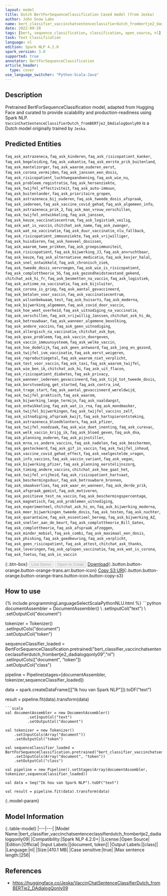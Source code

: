 ```yaml
---
layout: model
title: Dutch BertForSequenceClassification Cased model (from Jeska)
author: John Snow Labs
name: bert_classifier_vaccinchatsentenceclassifierdutch_frombertje2_dadialogqonly09
date: 2022-09-20
tags: [bert, sequence_classification, classification, open_source, nl]
task: Text Classification
language: nl
edition: Spark NLP 4.2.0
spark_version: 3.0
supported: true
annotator: BertForSequenceClassification
article_header:
  type: cover
use_language_switcher: "Python-Scala-Java"
---
```


## Description

Pretrained BertForSequenceClassification model, adapted from Hugging Face and curated to provide scalability and production-readiness using Spark NLP. `VaccinChatSentenceClassifierDutch_fromBERTje2_DAdialogQonly09` is a Dutch model originally trained by `Jeska`.

## Predicted Entities

`faq_ask_astrazeneca`, `faq_ask_kinderen`, `faq_ask_risicopatient_kanker`, `faq_ask_begeleiding`, `faq_ask_vakantie`, `faq_ask_eerste_prik_buitenland`, `faq_ask_mantelzorger`, `faq_ask_waarom_ouderen_eerst`, `faq_ask_corona_vermijden`, `faq_ask_janssen_een_dosis`, `faq_ask_risicopatient_luchtwegaandoening`, `faq_ask_wie_nu`, `faq_ask_probleem_registratie`, `faq_ask_hersenziekte`, `faq_ask_twijfel_effectiviteit`, `faq_ask_auto-immuun`, `faq_ask_buitenlander`, `faq_ask_prioritaire_gropen`, `faq_ask_astrazeneca_bij_ouderen`, `faq_ask_tweede_dosis_afspraak`, `faq_ask_iedereen`, `faq_ask_vaccine_covid_gehad`, `faq_ask_algemeen_info`, `faq_ask_astrazeneca_prik_2`, `faq_ask_man_vrouw_verschillen`, `faq_ask_twijfel_ontwikkeling`, `faq_ask_janssen`, `faq_ask_keuze_vaccinatiecentrum`, `faq_ask_logistiek_veilig`, `faq_ask_wat_is_vaccin`, `chitchat_ask_name`, `faq_ask_zwanger`, `faq_ask_wat_na_vaccinatie`, `faq_ask_duur_vaccinatie`, `nlu_fallback`, `faq_ask_risicopatient_immuunziekte`, `faq_ask_vrijwilliger`, `faq_ask_huisdieren`, `faq_ask_hoeveel_dosissen`, `faq_ask_waarom_twee_prikken`, `faq_ask_groepsimmuniteit`, `faq_ask_risicopatient`, `faq_ask_bijwerking_JJ`, `faq_ask_onvruchtbaar`, `faq_ask_keuze`, `faq_ask_alternatieve_medicatie`, `faq_ask_kosjer_halal`, `faq_ask_snel_ontwikkeld`, `faq_ask_chronisch_ziek`, `faq_ask_tweede_dosis_vervroegen`, `faq_ask_wie_is_risicopatient`, `faq_ask_complottheorie_5G`, `faq_ask_gezondheidstoestand_gekend`, `chitchat_ask_hi_fr`, `faq_ask_besmetten_na_vaccin`, `faq_ask_logistiek`, `faq_ask_autisme_na_vaccinatie`, `faq_ask_bijsluiter`, `faq_ask_corona_is_griep`, `faq_ask_aantal_gevaccineerd`, `faq_ask_betalen_voor_vaccin`, `faq_ask_vaccinatiecentrum`, `faq_ask_wilsonbekwaam`, `test`, `faq_ask_huisarts`, `faq_ask_moderna`, `faq_ask_bijwerking_algemeen`, `faq_ask_covid_door_vaccin`, `faq_ask_hoe_weet_overheid`, `faq_ask_uitnodiging_na_vaccinatie`, `faq_ask_verschillen`, `faq_ask_vrijwillig_Janssen`, `chitchat_ask_hi_de`, `faq_ask_betrouwbaar`, `faq_ask_wanneer_algemene_bevolking`, `faq_ask_andere_vaccins`, `faq_ask_geen_uitnodiging`, `faq_ask_allergisch_na_vaccinatie`, `chitchat_ask_bye`, `faq_ask_qvax_probleem`, `faq_ask_vaccin_doorgeven`, `faq_ask_vaccin_immuunsysteem`, `faq_ask_welke_vaccin`, `faq_ask_hoe_dodelijk`, `faq_ask_geen_antwoord`, `faq_ask_jong_en_gezond`, `faq_ask_twijfel_ivm_vaccinatie`, `faq_ask_eerst_weigeren`, `faq_ask_reproductiegetal`, `faq_ask_waarom_niet_verplicht`, `faq_ask_test_voor_vaccin`, `faq_ask_taxi`, `faq_ask_waarom_twijfel`, `faq_ask_wie_ben_ik`, `chitchat_ask_hi`, `faq_ask_uit_flacon`, `faq_ask_risicopatient_diabetes`, `faq_ask_privacy`, `faq_ask_wanneer_iedereen_gevaccineerd`, `faq_ask_tijd_tot_tweede_dosis`, `faq_ask_borstvoeding`, `get_started`, `faq_ask_contra_ind`, `faq_ask_trage_start`, `faq_ask_aantal_gevaccineerd_wereldwijd`, `faq_ask_twijfel_praktisch`, `faq_ask_waarom`, `faq_ask_bijwerking_lange_termijn`, `faq_ask_naaldangst`, `faq_ask_ontwikkeling`, `faq_ask_wat_is_rna`, `faq_ask_mondmasker`, `faq_ask_twijfel_bijwerkingen`, `faq_ask_twijfel_vaccins_zelf`, `faq_ask_uitnodiging_afspraak_kwijt`, `faq_ask_hartspierontsteking`, `faq_ask_astrazeneca_bloedklonters`, `faq_ask_pfizer`, `faq_ask_twijfel_noodzaak`, `faq_ask_wie_doet_inenting`, `faq_ask_curevac`, `faq_ask_welk_vaccin_krijg_ik`, `faq_ask_bloed_geven`, `faq_ask_dna`, `faq_ask_planning_ouderen`, `faq_ask_pijnstiller`, `faq_ask_mrna_vs_andere_vaccins`, `faq_ask_nadelen`, `faq_ask_beschermen`, `faq_ask_gestockeerd`, `faq_ask_gif_in_vaccin`, `faq_ask_twijfel_inhoud`, `faq_ask_vaccine_covid_gehad_effect`, `faq_ask_veelgestelde_vragen`, `faq_ask_info_vaccins`, `faq_ask_vaccin_variant`, `faq_ask_vegan`, `faq_ask_bijwerking_pfizer`, `faq_ask_planning_eerstelijnszorg`, `faq_ask_timing_andere_vaccins`, `chitchat_ask_hoe_gaat_het`, `faq_ask_twijfel_vrijheid`, `faq_ask_risicopatient_hartvaat`, `faq_ask_beschermingsduur`, `faq_ask_betrouwbare_bronnen`, `faq_ask_smaakverlies`, `faq_ask_waar_en_wanneer`, `faq_ask_derde_prik`, `faq_ask_afspraak_gemist`, `faq_ask_motiveren`, `faq_ask_positieve_test_na_vaccin`, `faq_ask_beschermingspercentage`, `faq_ask_magnetisch`, `faq_ask_problemen_uitnodiging`, `faq_ask_experimenteel`, `chitchat_ask_hi_en`, `faq_ask_bijwerking_moderna`, `faq_ask_meer_bijwerkingen_tweede_dosis`, `faq_ask_testen`, `faq_ask_nuchter`, `faq_ask_quarantaine`, `faq_ask_essentieel_beroep`, `faq_ask_bijwerking_AZ`, `faq_ask_sneller_aan_de_beurt`, `faq_ask_complottheorie_Bill_Gates`, `faq_ask_complottheorie`, `faq_ask_afspraak_afzeggen`, `faq_ask_minder_mobiel`, `faq_ask_combi`, `faq_ask_maximaal_een_dosis`, `faq_ask_phishing`, `faq_ask_goedkeuring`, `faq_ask_verplicht`, `faq_ask_geen_risicopatient`, `faq_ask_attest`, `chitchat_ask_thanks`, `faq_ask_leveringen`, `faq_ask_oplopen_vaccinatie`, `faq_ask_wat_is_corona`, `faq_ask_foetus`, `faq_ask_in_vaccin`

{:.btn-box}
<button class="button button-orange" disabled>Live Demo</button>
<button class="button button-orange" disabled>Open in Colab</button>
[Download](https://s3.amazonaws.com/auxdata.johnsnowlabs.com/public/models/bert_classifier_vaccinchatsentenceclassifierdutch_frombertje2_dadialogqonly09_nl_4.2.0_3.0_1663667083247.zip){:.button.button-orange.button-orange-trans.arr.button-icon}
[Copy S3 URI](s3://auxdata.johnsnowlabs.com/public/models/bert_classifier_vaccinchatsentenceclassifierdutch_frombertje2_dadialogqonly09_nl_4.2.0_3.0_1663667083247.zip){:.button.button-orange.button-orange-trans.button-icon.button-copy-s3}

## How to use



<div class="tabs-box" markdown="1">
{% include programmingLanguageSelectScalaPythonNLU.html %}
```python
documentAssembler = DocumentAssembler() \
        .setInputCol("text") \
        .setOutputCol("document")

tokenizer = Tokenizer() \
    .setInputCols("document") \
    .setOutputCol("token")

sequenceClassifier_loaded = BertForSequenceClassification.pretrained("bert_classifier_vaccinchatsentenceclassifierdutch_frombertje2_dadialogqonly09","nl") \
    .setInputCols(["document", "token"]) \
    .setOutputCol("class")

pipeline = Pipeline(stages=[documentAssembler, tokenizer,sequenceClassifier_loaded])

data = spark.createDataFrame([["Ik hou van Spark NLP"]]).toDF("text")

result = pipeline.fit(data).transform(data)
```
```scala
val documentAssembler = new DocumentAssembler() 
          .setInputCol("text") 
          .setOutputCol("document")

val tokenizer = new Tokenizer() 
    .setInputCols(Array("document"))
    .setOutputCol("token")

val sequenceClassifier_loaded = BertForSequenceClassification.pretrained("bert_classifier_vaccinchatsentenceclassifierdutch_frombertje2_dadialogqonly09","nl") 
    .setInputCols(Array("document", "token")) 
    .setOutputCol("class")

val pipeline = new Pipeline().setStages(Array(documentAssembler, tokenizer,sequenceClassifier_loaded))

val data = Seq("Ik hou van Spark NLP").toDF("text")

val result = pipeline.fit(data).transform(data)
```
</div>

{:.model-param}
## Model Information

{:.table-model}
|---|---|
|Model Name:|bert_classifier_vaccinchatsentenceclassifierdutch_frombertje2_dadialogqonly09|
|Compatibility:|Spark NLP 4.2.0+|
|License:|Open Source|
|Edition:|Official|
|Input Labels:|[document, token]|
|Output Labels:|[class]|
|Language:|nl|
|Size:|410.1 MB|
|Case sensitive:|true|
|Max sentence length:|256|

## References

- https://huggingface.co/Jeska/VaccinChatSentenceClassifierDutch_fromBERTje2_DAdialogQonly09